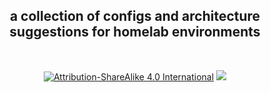 <p align="center">
<h2 align="center">a collection of configs and architecture suggestions for homelab environments</h2>
</p>
<br />
<p align="center">
<a href="https://creativecommons.org/licenses/by-sa/4.0/"><img src="https://img.shields.io/badge/License-CC_BY--SA_4.0-lightgrey.svg" alt="Attribution-ShareAlike 4.0 International"></a>
<a href="https://nginx.org/"><img src="https://img.shields.io/badge/hosted_by-nginx-brightgreen.svg?style=flat-square"></a>
